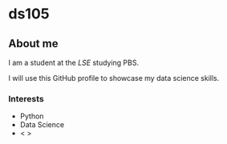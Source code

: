 # ds105
## About me

I am a student at the _LSE_ studying PBS.

I will use this GitHub profile to showcase my data science skills.

### Interests

- Python 
- Data Science
- < >
